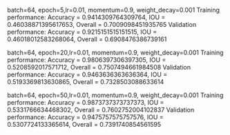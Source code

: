 batch=64, epoch=5,lr=0.01, momentum=0.9, weight_decay=0.001
Training performance: Accuracy = 0.9414309764309764, IOU = 0.46038871395617653, Overall = 0.7009098451935765
Validation performance: Accuracy = 0.9215151515151515, IOU = 0.46018012583268064, Overall = 0.6908476386739161

batch=64, epoch=20,lr=0.01, momentum=0.9, weight_decay=0.001
Training performance: Accuracy = 0.9806397306397305, IOU = 0.5208592017571712, Overall = 0.7507494661984508
Validation performance: Accuracy = 0.9463636363636364, IOU = 0.5193369813630865, Overall = 0.7328503088633614

batch=64, epoch=50,lr=0.01, momentum=0.9, weight_decay=0.001
Training performance: Accuracy = 0.9873737373737373, IOU = 0.5331766634468302, Overall = 0.7602752004102837
Validation performance: Accuracy = 0.9475757575757576, IOU = 0.5307724133365614, Overall = 0.7391740854561595